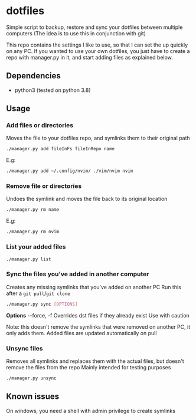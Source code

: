 # dotfiles

Simple script to backup, restore and sync your dotfiles between multiple computers
(The idea is to use this in conjunction with git)

This repo contains the settings I like to use, so that I can set the up quickly on any PC.
If you wanted to use your own dotfiles, you just have to create a repo with manager.py in it, and start
adding files as explained below.

## Dependencies
- python3 (tested on python 3.8)

## Usage

### Add files or directories
Moves the file to your dotfiles repo, and symlinks them to their original path

```bash
./manager.py add fileInFs fileInRepo name
```
E.g:
```bash
./manager.py add ~/.config/nvim/ ./vim/nvim nvim
```

### Remove file or directories
Undoes the symlink and moves the file back to its original location

```bash
./manager.py rm name
```
E.g:
```bash
./manager.py rm nvim
```

### List your added files

```bash
./manager.py list
```

### Sync the files you've added in another computer
Creates any missing symlinks that you've added on another PC
Run this after a `git pull`/`git clone`
```bash
./manager.py sync [OPTIONS]
```
**Options**
    --force, -f
        Overrides dst files if they already exist
        Use with caution

Note: this doesn't remove the symlinks that were removed on another PC, it only adds them. Added files are updated automatically on pull

### Unsync files
Removes all symlinks and replaces them with the actual files, but doesn't remove the files from the repo
Mainly intended for testing purposes

```bash
./manager.py unsync
```


## Known issues
On windows, you need a shell with admin privilege to create symlinks

